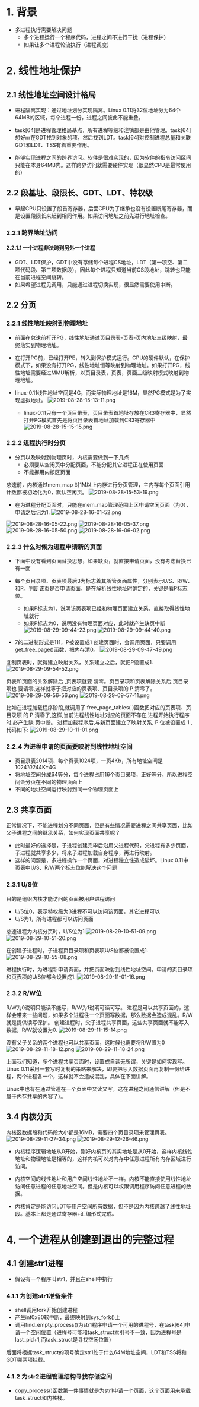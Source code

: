 # 1. 背景
* 多进程执行需要解决问题
    * 多个进程运行一个程序代码，进程之间不进行干扰（进程保护）
    * 如果让多个进程轮流执行（进程调度）

# 2. 线性地址保护
## 2.1 线性地址空间设计格局
* 进程隔离实现：通过地址划分实现隔离。Linux 0.11将32位地址分为64个64MB的区域，每个进程一份，进程之间彼此不能重叠。

* task[64]是进程管理格局基点，所有进程等级和注销都是由他管理。task[64]想好nr在GDT找到对象的项，然后找到LDT。task[64]对控制进程总量和关联GDT和LDT、TSS有着重要作用。

* 能够实现进程之间的跨界访问。软件是很难实现的，因为软件的指令访问区间只能在本身64MB内。这样跨界访问就需要硬件实现（很显然CPU是最常使用的）

## 2.2 段基址、段限长、GDT、LDT、特权级
* 早起CPU只设置了段首寄存器，后面CPU为了继承也没有设置断尾寄存器，而是设置段限长来起到相同作用。如果访问地址之前先进行地址检查。

### 2.2.1 跨界地址访问
#### 2.2.1.1 一个进程非法跨到另外一个进程
* GDT、LDT保护，GDT中没有存储每个进程CS地址，LDT（第一项空、第二项代码段、第三项数据段），因此每个进程只知道当前CS段地址，跳转也只能在当前进程空间跳转。
* 如果希望进程见调用，只能通过进程切换实现，很显然需要使用中断。

## 2.2 分页
### 2.2.1 线性地址映射到物理地址

* 前面在怠速前打开PG，线性地址通过页目录表-页表-页内地址三级映射，最终落实到物理地址。
* 在打开PG前，已经打开PE，转入到保护模式运行。CPU的硬件默认，在保护模式下，如果没有打开PG，线性地址恒等映射到物理地址。如果打开PG，线性地址需要经过MMU解析，以页目录表，页表，页面三级映射模式映射到物理地址。

* linux-0.11线性地址空间是4G，而实际物理地址是16M，显然PG模式是为了实现虚拟地址。
![2019-08-28-15-13-11.png](./images/2019-08-28-15-13-11.png)
    * linux-0.11只有一个页目录表，页目录表首地址存放在CR3寄存器中，显然打开PG模式首先是将页目录表首地址加载到CR3寄存器中
![2019-08-28-15-15-15.png](./images/2019-08-28-15-15-15.png)

### 2.2.2 进程执行时分页

* 分页以及映射到物理页时，内核需要做到一下几点
    * 必须要从空闲页中分配页面，不能分配其它进程正在使用页面
    * 不能挪用内核区页面

怠速前，内核通过mem_map 对1M以上内存进行分页管理，主内存每个页面引用计数都被初始化为0，默认空闲页。
![2019-08-28-15-53-19.png](./images/2019-08-28-15-53-19.png)

* 在为进程分配页面时，只能在mem_map管理范围上区申请空闲页面（为0），申请之后记为1.
![2019-08-28-16-01-52.png](./images/2019-08-28-16-01-52.png)

![2019-08-28-16-05-22.png](./images/2019-08-28-16-05-22.png)
![2019-08-28-16-05-37.png](./images/2019-08-28-16-05-37.png)
![2019-08-28-16-05-50.png](./images/2019-08-28-16-05-50.png)
![2019-08-28-16-06-02.png](./images/2019-08-28-16-06-02.png)

### 2.2.3 什么时候为进程申请新的页面
* 下面中没有看到页面替换思想，如果缺页，就直接申请页面，没有考虑替换已有一面

* 每个页目录项、页表项最后3为标志着其所管页面属性，分别表示U/S、R/W、和P。判断该页是否申请页面，是在解析线性地址时确定的，关键是看P标志位。
    * 如果P标志为1，说明该页表项已经和物理页面建立关系，直接取得线性地址就行
    * 如果P标志为0，说明没有物理页面对应，此时就产生缺页中断
![2019-08-29-09-44-23.png](./images/2019-08-29-09-44-23.png)
![2019-08-29-09-44-40.png](./images/2019-08-29-09-44-40.png)

* 7的二进制形式是111，P被设置成1
创建页面时，会调用页面，只要调用get_free_page()函数，把内存清0。
![2019-08-29-09-47-49.png](./images/2019-08-29-09-47-49.png)

复制页表时，就得建立映射关系，关系建立之后，就把P设置成1.
![2019-08-29-09-54-52.png](./images/2019-08-29-09-54-52.png)

页表和页面的关系解除后 ,页表项就要 清零。页目录项和页表解除关系后,页目录项也
要请零,这样就等于把对应的页表项、页目录项的 P 清零了。
![2019-08-29-09-56-56.png](./images/2019-08-29-09-56-56.png)
![2019-08-29-09-57-11.png](./images/2019-08-29-09-57-11.png)

比如在进程加载程序阶段,就调用了 free_page_tables( )函数把对应的页表项、页目录项
的 P 清零了,这样,当前进程线性地址对应的页面不存在,进程开始执行程序时,必产生缺
页中断。
进程加载程序后,与新页面建立了映射关系, P 位被设置成 1 ,代码如下:
![2019-08-29-10-11-01.png](./images/2019-08-29-10-11-01.png)


### 2.2.4 为进程申请的页面要映射到线性地址空间
* 页目录表2014项、每个页表1024项，一页4Kb，所有地址空间是1024*1024*4K=4G
* 将地址空间分成64等分，每个进程占用16个页目录项，正好等分，所以进程空间会分页在不同的物理页面上
* 不同的地址空间运行映射到同一个物理页面上



## 2.3 共享页面
正常情况下，不能进程划分不同页面，但是有些情况需要进程之间共享页面，比如父子进程之间的继承关系，如何实现页面共享呢？

* 此时最好的选择是，子进程创建完毕后沿用父进程代码，父进程有多少页面，子进程就共享多少，将来子进程加载自身程序，再进行映射。
* 这样的问题是，多进程操作一个页面，对进程独立性造成破坏。Linux 0.11中页表中U/S、R/W两个标志位能解决这个问题
### 2.3.1 U/S位
目的是组织内核才能访问的页面被用户进程访问
* U/S位0，表示特权级为3进程不可以访问该页面，其它进程可以
* U/S为1，所有进程都可以访问页面

怠速进程为内核分页时，U/S位为1
![2019-08-29-10-51-09.png](./images/2019-08-29-10-51-09.png)
![2019-08-29-10-51-20.png](./images/2019-08-29-10-51-20.png)

在创建子进程时，子进程页目录项和页表项U/S位都被设置成1.
![2019-08-29-10-55-08.png](./images/2019-08-29-10-55-08.png)

进程执行时，为进程新申请页面，并把页面映射到线性地址空间。申请的页目录项和页表项的U/S位都会设置成1.
![2019-08-29-11-01-16.png](./images/2019-08-29-11-01-16.png)


### 2.3.2 R/W位
R/W为0说明只能读不能写，R/W为1说明可读可写。
进程是可以共享页面的，这样会带来一些问题，如果多个进程往一个页面写数据，那么数据会造成混乱。R/W就是提供读写保护。
创建进程时，父子进程共享页面，这些共享页面就不能写入数据，R/W就设置为0.
![2019-08-29-11-15-14.png](./images/2019-08-29-11-15-14.png)

没有父子关系的两个进程也可以共享页面，这时候也需要将R/W置为0
![2019-08-29-11-18-12.png](./images/2019-08-29-11-18-12.png)
![2019-08-29-11-18-24.png](./images/2019-08-29-11-18-24.png)

上面我们知道，多个进程共享页面时，设置成自读无所谓，关键是如何实现写。Linux 0.11采用一套写时复制的策略来解决，即要把写入数据页面再复制一份给进程，两个进程各一个，这样就不会造成混乱，具体在下面讲解。

Linux中也有在通过管道在一个页面中又读又写，这在进程之间通信讲解（但是不属于内存共享的内容了）。


## 3.4 内核分页
内核区数据段和代码段大小都是16MB，需要四个页目录项来管理页表。
![2019-08-29-11-27-34.png](./images/2019-08-29-11-27-34.png)
![2019-08-29-12-26-46.png](./images/2019-08-29-12-26-46.png)

* 内核程序逻辑地址从0开始，刚好内核页的其实地址是从0开始，这样内核线性地址和物理地址是相等的，这样内核可以对内存中任意进程所有内存区域进行访问。

* 内核空间的线性地址和用户空间线性地址不一样。内核不能直接使用线性地址访问任意进程的任意地址空间。但是内核可以权限调用程序访问任意进程的数据。

* 内核肯定是能访问LDT等用户空间所有数据，但不是因为内核跨越了线性地址段。基本上都是通过寄存器+汇编形式完成。


# 4. 一个进程从创建到退出的完整过程
## 4.1 创建str1进程
* 假设有一个程序叫str1，并且在shell中执行
### 4.1.1 为创建str1准备条件
* shell调用fork开始创建进程
* 产生int0x80软中断，最终映射到sys_fork()上
* 调用find_empty_process()为str1程序申请一个可用的进程号，在task[64]申请一个空闲位置（进程号可能和task_struct索引号不一致，因为进程号是last_pid+1,而task_struct是寻找空闲位置）

后面将根据task_struct的项号确定str1处于什么64M地址空间，LDT和TSS将和GDT哪两项挂载。

### 4.1.2 为str2进程管理结构寻找存储空间
* copy_process()函数第一件事情就是为str1申请一个页面，这个页面用来承载task_struct和内核栈。



